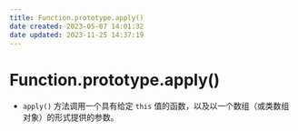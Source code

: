 ```yaml
---
title: Function.prototype.apply()
date created: 2023-05-07 14:01:32
date updated: 2023-11-25 14:37:19
---
```


# Function.prototype.apply()

- `apply()` 方法调用一个具有给定 `this` 值的函数，以及以一个数组（或类数组对象）的形式提供的参数。
